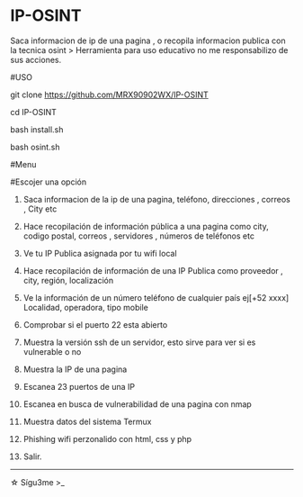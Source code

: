 # IP-OSINT
Saca informacion de ip de una pagina , o recopila informacion publica con la tecnica osint > Herramienta para uso educativo no me responsabilizo de sus acciones.

#USO

git clone https://github.com/MRX90902WX/IP-OSINT

cd IP-OSINT

bash install.sh

bash osint.sh

#Menu 

#Escojer una opción 
1) Saca informacion de la ip de una pagina, teléfono,  direcciones , correos , City etc

2) Hace recopilación de información pública a una pagina como city, codigo postal,  correos , servidores , números de teléfonos etc

3) Ve tu IP Publica asignada por tu wifi local

4) Hace recopilación de información de una IP Publica como proveedor , city, región, localización

5) Ve la información de un número teléfono de cualquier país ej[+52 xxxx] Localidad, operadora, tipo mobile

6) Comprobar si el puerto 22 esta abierto

7) Muestra la versión ssh de un servidor, esto sirve para ver si es vulnerable o no 

8) Muestra la IP de una pagina

9) Escanea 23 puertos de una IP

10) Escanea en busca de vulnerabilidad de una pagina con nmap

11) Muestra datos del sistema Termux

12) Phishing wifi perzonalido con html, css y php

99) Salir.

*****
☆ Sígu3me >_

